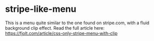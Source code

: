 # stripe-like-menu

This is a menu quite similar to the one found on stripe.com, with a fluid background clip effect. Read the full article here: https://fjolt.com/article/css-only-stripe-menu-with-clip
